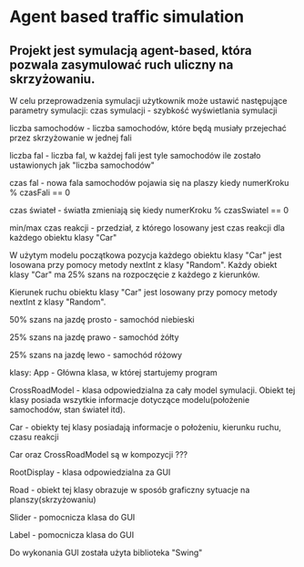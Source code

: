 # Agent based traffic simulation
## Projekt jest symulacją agent-based, która pozwala zasymulować ruch uliczny na skrzyżowaniu.

W celu przeprowadzenia symulacji użytkownik może ustawić następujące parametry symulacji:
czas symulacji - szybkość wyświetlania symulacji

liczba samochodów - liczba samochodów, które będą musiały przejechać przez skrzyżowanie w jednej fali

liczba fal - liczba fal, w każdej fali jest tyle samochodów ile zostało ustawionych jak "liczba samochodów"

czas fal - nowa fala samochodów pojawia się na plaszy kiedy numerKroku % czasFali == 0 

czas świateł - światła zmieniają się kiedy numerKroku % czasSwiatel == 0

min/max czas reakcji - przedział, z którego losowany jest czas reakcji dla każdego obiektu klasy "Car"

W użytym modelu początkowa pozycja każdego obiektu klasy "Car" jest losowana
przy pomocy metody nextInt z klasy "Random". Każdy obiekt klasy "Car" ma 25% szans na rozpoczęcie z każdego z kierunków.

Kierunek ruchu obiektu klasy "Car" jest losowany przy pomocy metody nextInt z klasy "Random".

50% szans na jazdę prosto - samochód niebieski

25% szans na jazdę prawo - samochód żółty

25% szans na jazdę lewo - samochód różowy

klasy:
App - Główna klasa, w której startujemy program

CrossRoadModel - klasa odpowiedzialna za cały model symulacji. Obiekt tej klasy posiada wszytkie informacje
dotyczące modelu(położenie samochodów, stan świateł itd).

Car - obiekty tej klasy posiadają informacje o położeniu, kierunku ruchu, czasu reakcji

Car oraz CrossRoadModel są w kompozycji ???


RootDisplay - klasa odpowiedzialna za GUI

Road - obiekt tej klasy obrazuje w sposób graficzny sytuacje na planszy(skrzyżowaniu)

Slider - pomocnicza klasa do GUI 

Label - pomocnicza klasa do GUI 


Do wykonania GUI została użyta biblioteka "Swing"
